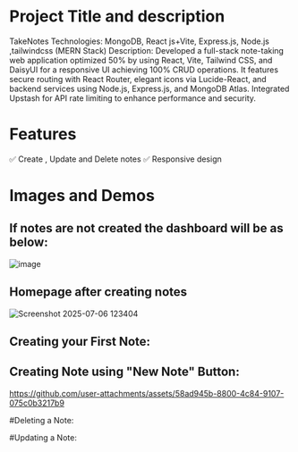 # Project Title and description
TakeNotes
Technologies: MongoDB, React js+Vite, Express.js, Node.js ,tailwindcss (MERN Stack)
Description: Developed a full-stack note-taking web application optimized 50% by using React, Vite, Tailwind
 CSS, and DaisyUI for a responsive UI achieving 100% CRUD operations. It features secure routing with React
 Router, elegant icons via Lucide-React, and backend services using Node.js, Express.js, and MongoDB Atlas.
 Integrated Upstash for API rate limiting to enhance performance and security.

 # Features
✅ Create , Update and Delete notes
✅ Responsive design

# Images and Demos
## If notes are not created the dashboard will be as below:
![image](https://github.com/user-attachments/assets/87262360-a63c-4664-9cd6-9a8311f6d38a)


## Homepage after creating notes

![Screenshot 2025-07-06 123404](https://github.com/user-attachments/assets/5c6ed486-cd20-420f-8c89-d13177136e32)

## Creating your First Note:

## Creating Note using "New Note" Button:


https://github.com/user-attachments/assets/58ad945b-8800-4c84-9107-075c0b3217b9


#Deleting a Note:

#Updating a Note:

